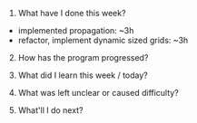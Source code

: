1. What have I done this week?

- implemented propagation: ~3h
- refactor, implement dynamic sized grids: ~3h

2. How has the program progressed?

3. What did I learn this week / today?

4. What was left unclear or caused difficulty?

5. What'll I do next?
